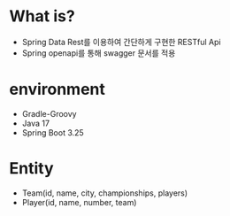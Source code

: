 # What is?
* Spring Data Rest를 이용하여 간단하게 구현한 RESTful Api
* Spring openapi를 통해 swagger 문서를 적용

# environment
* Gradle-Groovy
* Java 17
* Spring Boot 3.25

# Entity
* Team(id, name, city, championships, players)
* Player(id, name, number, team)
